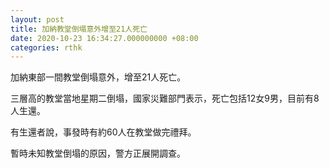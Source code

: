 ```yaml
---
layout: post
title: 加納教堂倒塌意外增至21人死亡
date: 2020-10-23 16:34:27.000000000 +08:00
categories: rthk
---
```


加納東部一間教堂倒塌意外，增至21人死亡。

三層高的教堂當地星期二倒塌，國家災難部門表示，死亡包括12女9男，目前有8人生還。

有生還者說，事發時有約60人在教堂做完禮拜。

暫時未知教堂倒塌的原因，警方正展開調查。
